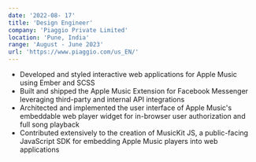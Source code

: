 ```yaml
---
date: '2022-08- 17'
title: 'Design Engineer'
company: 'Piaggio Private Limited'
location: 'Pune, India'
range: 'August - June 2023'
url: 'https://www.piaggio.com/us_EN/'
---
```


- Developed and styled interactive web applications for Apple Music using Ember and SCSS
- Built and shipped the Apple Music Extension for Facebook Messenger leveraging third-party and internal API integrations
- Architected and implemented the user interface of Apple Music's embeddable web player widget for in-browser user authorization and full song playback
- Contributed extensively to the creation of MusicKit JS, a public-facing JavaScript SDK for embedding Apple Music players into web applications
